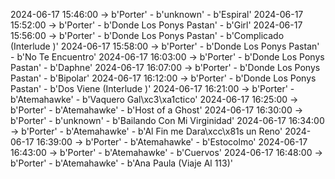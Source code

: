 2024-06-17 15:46:00 -> b'Porter' - b'unknown' - b'Espiral'
2024-06-17 15:52:00 -> b'Porter' - b'Donde Los Ponys Pastan' - b'Girl'
2024-06-17 15:56:00 -> b'Porter' - b'Donde Los Ponys Pastan' - b'Complicado (Interlude )'
2024-06-17 15:58:00 -> b'Porter' - b'Donde Los Ponys Pastan' - b'No Te Encuentro'
2024-06-17 16:03:00 -> b'Porter' - b'Donde Los Ponys Pastan' - b'Daphne'
2024-06-17 16:07:00 -> b'Porter' - b'Donde Los Ponys Pastan' - b'Bipolar'
2024-06-17 16:12:00 -> b'Porter' - b'Donde Los Ponys Pastan' - b'Dos Viene (Interlude )'
2024-06-17 16:21:00 -> b'Porter' - b'Atemahawke' - b'Vaquero Gal\xc3\xa1ctico'
2024-06-17 16:25:00 -> b'Porter' - b'Atemahawke' - b'Host of a Ghost'
2024-06-17 16:30:00 -> b'Porter' - b'unknown' - b'Bailando Con Mi Virginidad'
2024-06-17 16:34:00 -> b'Porter' - b'Atemahawke' - b'Al Fin me Dara\xcc\x81s un Reno'
2024-06-17 16:39:00 -> b'Porter' - b'Atemahawke' - b'Estocolmo'
2024-06-17 16:43:00 -> b'Porter' - b'Atemahawke' - b'Cuervos'
2024-06-17 16:48:00 -> b'Porter' - b'Atemahawke' - b'Ana Paula (Viaje Al 113)'
